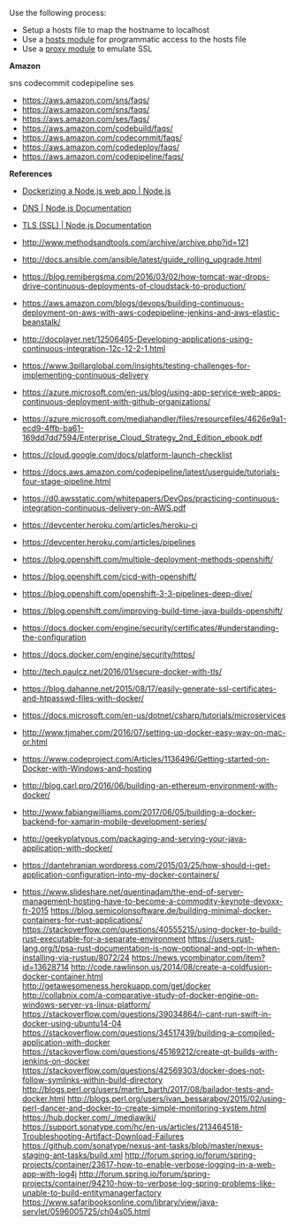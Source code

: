Use the following process:

* Setup a hosts file to map the hostname to localhost
* Use a [hosts module](https://www.npmjs.com/package/hostile) for programmatic access to the hosts file
* Use a [proxy module](https://www.npmjs.com/package/local-ssl-proxy) to emulate SSL

**Amazon**

sns codecommit codepipeline ses

* https://aws.amazon.com/sns/faqs/
* https://aws.amazon.com/sns/faqs/
* https://aws.amazon.com/ses/faqs/
* https://aws.amazon.com/codebuild/faqs/
* https://aws.amazon.com/codecommit/faqs/
* https://aws.amazon.com/codedeploy/faqs/
* https://aws.amazon.com/codepipeline/faqs/

**References**

* [Dockerizing a Node.js web app | Node.js](https://nodejs.org/en/docs/guides/nodejs-docker-webapp/)

* [DNS | Node.js Documentation](https://nodejs.org/api/dns.html)

* [TLS (SSL) | Node.js Documentation](https://nodejs.org/api/tls.html)
* http://www.methodsandtools.com/archive/archive.php?id=121
* http://docs.ansible.com/ansible/latest/guide_rolling_upgrade.html
* https://blog.remibergsma.com/2016/03/02/how-tomcat-war-drops-drive-continuous-deployments-of-cloudstack-to-production/
* https://aws.amazon.com/blogs/devops/building-continuous-deployment-on-aws-with-aws-codepipeline-jenkins-and-aws-elastic-beanstalk/
* http://docplayer.net/12506405-Developing-applications-using-continuous-integration-12c-12-2-1.html
* https://www.3pillarglobal.com/insights/testing-challenges-for-implementing-continuous-delivery
* https://azure.microsoft.com/en-us/blog/using-app-service-web-apps-continuous-deployment-with-github-organizations/
* https://azure.microsoft.com/mediahandler/files/resourcefiles/4626e9a1-ecd9-4ffb-ba61-169dd7dd7594/Enterprise_Cloud_Strategy_2nd_Edition_ebook.pdf
* https://cloud.google.com/docs/platform-launch-checklist
* https://docs.aws.amazon.com/codepipeline/latest/userguide/tutorials-four-stage-pipeline.html
* https://d0.awsstatic.com/whitepapers/DevOps/practicing-continuous-integration-continuous-delivery-on-AWS.pdf
* https://devcenter.heroku.com/articles/heroku-ci
* https://devcenter.heroku.com/articles/pipelines
* https://blog.openshift.com/multiple-deployment-methods-openshift/
* https://blog.openshift.com/cicd-with-openshift/
* https://blog.openshift.com/openshift-3-3-pipelines-deep-dive/
* https://blog.openshift.com/improving-build-time-java-builds-openshift/
* https://docs.docker.com/engine/security/certificates/#understanding-the-configuration
* https://docs.docker.com/engine/security/https/
* http://tech.paulcz.net/2016/01/secure-docker-with-tls/
* https://blog.dahanne.net/2015/08/17/easily-generate-ssl-certificates-and-htpasswd-files-with-docker/
* https://docs.microsoft.com/en-us/dotnet/csharp/tutorials/microservices
* http://www.tjmaher.com/2016/07/setting-up-docker-easy-way-on-mac-or.html
* https://www.codeproject.com/Articles/1136496/Getting-started-on-Docker-with-Windows-and-hosting
* http://blog.carl.pro/2016/06/building-an-ethereum-environment-with-docker/
* http://www.fabiangwilliams.com/2017/06/05/building-a-docker-backend-for-xamarin-mobile-development-series/
* http://geekyplatypus.com/packaging-and-serving-your-java-application-with-docker/
* https://dantehranian.wordpress.com/2015/03/25/how-should-i-get-application-configuration-into-my-docker-containers/
* https://www.slideshare.net/quentinadam/the-end-of-server-management-hosting-have-to-become-a-commodity-keynote-devoxx-fr-2015
https://blog.semicolonsoftware.de/building-minimal-docker-containers-for-rust-applications/
https://stackoverflow.com/questions/40555215/using-docker-to-build-rust-executable-for-a-separate-environment
https://users.rust-lang.org/t/psa-rust-documentation-is-now-optional-and-opt-in-when-installing-via-rustup/8072/24
https://news.ycombinator.com/item?id=13628714
http://code.rawlinson.us/2014/08/create-a-coldfusion-docker-container.html
http://getawesomeness.herokuapp.com/get/docker
http://collabnix.com/a-comparative-study-of-docker-engine-on-windows-server-vs-linux-platform/
https://stackoverflow.com/questions/39034864/i-cant-run-swift-in-docker-using-ubuntu14-04
https://stackoverflow.com/questions/34517439/building-a-compiled-application-with-docker
https://stackoverflow.com/questions/45169212/create-qt-builds-with-jenkins-on-docker
https://stackoverflow.com/questions/42569303/docker-does-not-follow-symlinks-within-build-directory
http://blogs.perl.org/users/martin_barth/2017/08/bailador-tests-and-docker.html
http://blogs.perl.org/users/ivan_bessarabov/2015/02/using-perl-dancer-and-docker-to-create-simple-monitoring-system.html
https://hub.docker.com/_/mediawiki/
https://support.sonatype.com/hc/en-us/articles/213464518-Troubleshooting-Artifact-Download-Failures
https://github.com/sonatype/nexus-ant-tasks/blob/master/nexus-staging-ant-tasks/build.xml
http://forum.spring.io/forum/spring-projects/container/23617-how-to-enable-verbose-logging-in-a-web-app-with-log4j
http://forum.spring.io/forum/spring-projects/container/94210-how-to-verbose-log-spring-problems-like-unable-to-build-entitymanagerfactory
https://www.safaribooksonline.com/library/view/java-servlet/0596005725/ch04s05.html
